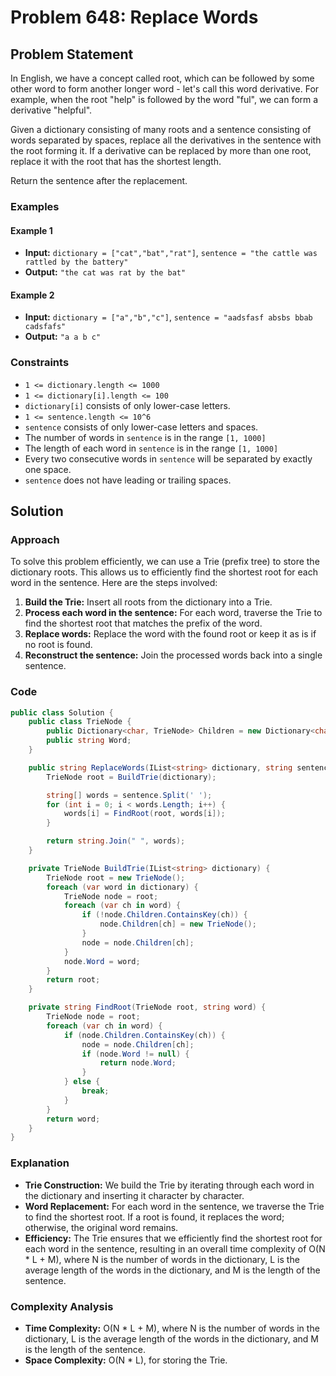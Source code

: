 # Problem 648: Replace Words

## Problem Statement
In English, we have a concept called root, which can be followed by some other word to form another longer word - let's call this word derivative. For example, when the root "help" is followed by the word "ful", we can form a derivative "helpful".

Given a dictionary consisting of many roots and a sentence consisting of words separated by spaces, replace all the derivatives in the sentence with the root forming it. If a derivative can be replaced by more than one root, replace it with the root that has the shortest length.

Return the sentence after the replacement.

### Examples

#### Example 1
- **Input:** `dictionary = ["cat","bat","rat"]`, `sentence = "the cattle was rattled by the battery"`
- **Output:** `"the cat was rat by the bat"`

#### Example 2
- **Input:** `dictionary = ["a","b","c"]`, `sentence = "aadsfasf absbs bbab cadsfafs"`
- **Output:** `"a a b c"`

### Constraints
- `1 <= dictionary.length <= 1000`
- `1 <= dictionary[i].length <= 100`
- `dictionary[i]` consists of only lower-case letters.
- `1 <= sentence.length <= 10^6`
- `sentence` consists of only lower-case letters and spaces.
- The number of words in `sentence` is in the range `[1, 1000]`
- The length of each word in `sentence` is in the range `[1, 1000]`
- Every two consecutive words in `sentence` will be separated by exactly one space.
- `sentence` does not have leading or trailing spaces.

## Solution

### Approach
To solve this problem efficiently, we can use a Trie (prefix tree) to store the dictionary roots. This allows us to efficiently find the shortest root for each word in the sentence. Here are the steps involved:

1. **Build the Trie:** Insert all roots from the dictionary into a Trie.
2. **Process each word in the sentence:** For each word, traverse the Trie to find the shortest root that matches the prefix of the word.
3. **Replace words:** Replace the word with the found root or keep it as is if no root is found.
4. **Reconstruct the sentence:** Join the processed words back into a single sentence.

### Code

```csharp
public class Solution {
    public class TrieNode {
        public Dictionary<char, TrieNode> Children = new Dictionary<char, TrieNode>();
        public string Word;
    }

    public string ReplaceWords(IList<string> dictionary, string sentence) {
        TrieNode root = BuildTrie(dictionary);

        string[] words = sentence.Split(' ');
        for (int i = 0; i < words.Length; i++) {
            words[i] = FindRoot(root, words[i]);
        }

        return string.Join(" ", words);
    }

    private TrieNode BuildTrie(IList<string> dictionary) {
        TrieNode root = new TrieNode();
        foreach (var word in dictionary) {
            TrieNode node = root;
            foreach (var ch in word) {
                if (!node.Children.ContainsKey(ch)) {
                    node.Children[ch] = new TrieNode();
                }
                node = node.Children[ch];
            }
            node.Word = word;
        }
        return root;
    }

    private string FindRoot(TrieNode root, string word) {
        TrieNode node = root;
        foreach (var ch in word) {
            if (node.Children.ContainsKey(ch)) {
                node = node.Children[ch];
                if (node.Word != null) {
                    return node.Word;
                }
            } else {
                break;
            }
        }
        return word;
    }
}
```

### Explanation
- **Trie Construction:** We build the Trie by iterating through each word in the dictionary and inserting it character by character.
- **Word Replacement:** For each word in the sentence, we traverse the Trie to find the shortest root. If a root is found, it replaces the word; otherwise, the original word remains.
- **Efficiency:** The Trie ensures that we efficiently find the shortest root for each word in the sentence, resulting in an overall time complexity of O(N * L + M), where N is the number of words in the dictionary, L is the average length of the words in the dictionary, and M is the length of the sentence.

### Complexity Analysis
- **Time Complexity:** O(N * L + M), where N is the number of words in the dictionary, L is the average length of the words in the dictionary, and M is the length of the sentence.
- **Space Complexity:** O(N * L), for storing the Trie.
```
